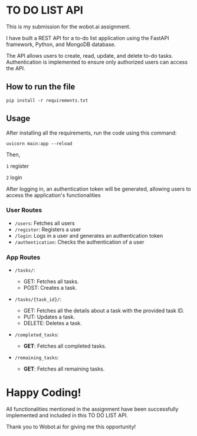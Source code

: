 
# TO DO LIST API
This is my submission for the wobot.ai assignment.

I have built a REST API for a to-do list application using the FastAPI framework, Python, and MongoDB database. 

The API allows users to create, read, update, and delete to-do tasks. Authentication is implemented to ensure only authorized users can access the API.


## How to run the file

```
pip install -r requirements.txt
```

## Usage

After installing all the requirements, run the code using this command:

```
uvicorn main:app --reload
```
Then,

```1``` register

```2``` login

After logging in, an authentication token will be generated, allowing users to access the application's functionalities




### User Routes
- `/users`: Fetches all users
- `/register`: Registers a user
- `/login`: Logs in a user and generates an authentication token
- `/authentication`: Checks the authentication of a user

### App Routes

- `/tasks/`: 
  - GET: Fetches all tasks.
  - POST: Creates a task.

- `/tasks/{task_id}/`: 
  - GET: Fetches all the details about a task with the provided task ID.
  - PUT: Updates a task.
  - DELETE: Deletes a task.

- `/completed_tasks`: 
  - **GET**: Fetches all completed tasks.

- `/remaining_tasks`: 
  - **GET**: Fetches all remaining tasks.


# Happy Coding!
All functionalities mentioned in the assignment have been successfully implemented and included in this TO DO LIST API.

Thank you to Wobot.ai for giving me this opportunity!